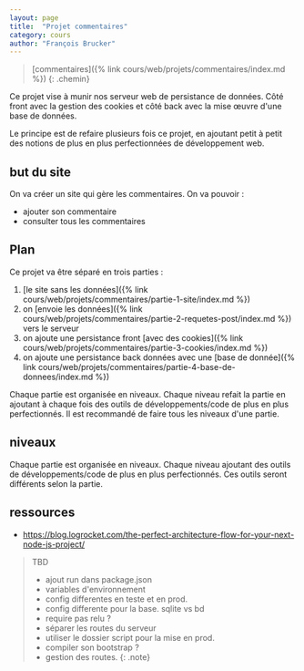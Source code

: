 ```yaml
---
layout: page
title:  "Projet commentaires"
category: cours
author: "François Brucker"
---
```


> [commentaires]({% link cours/web/projets/commentaires/index.md %})
{: .chemin}

Ce projet vise à munir nos serveur web de persistance de données. Côté front avec la gestion des cookies et côté back avec la mise œuvre d'une base de données.

Le principe est de refaire plusieurs fois ce projet, en ajoutant petit à petit des notions de plus en plus perfectionnées de développement web.

## but du site

On va créer un site qui gère les commentaires. On va pouvoir :

* ajouter son commentaire
* consulter tous les commentaires

## Plan

Ce projet va être séparé en trois parties :

1. [le site sans les données]({% link cours/web/projets/commentaires/partie-1-site/index.md %})
2. on [envoie les données]({% link cours/web/projets/commentaires/partie-2-requetes-post/index.md %}) vers le serveur
3. on ajoute une persistance front [avec des cookies]({% link cours/web/projets/commentaires/partie-3-cookies/index.md %})
4. on ajoute une persistance back données avec une [base de donnée]({% link cours/web/projets/commentaires/partie-4-base-de-donnees/index.md %})

Chaque partie est organisée en niveaux. Chaque niveau refait la partie en ajoutant à chaque fois des outils de développements/code de plus en plus perfectionnés. Il est recommandé de faire tous les niveaux d'une partie.

## niveaux

Chaque partie est organisée en niveaux. Chaque niveau ajoutant des outils de développements/code de plus en plus perfectionnés. Ces outils seront différents selon la partie.

## ressources

* <https://blog.logrocket.com/the-perfect-architecture-flow-for-your-next-node-js-project/>

> TBD
> * ajout run dans package.json
> * variables d'environnement
> * config differentes en teste et en prod.
> * config differente pour la base. sqlite vs bd
> * require pas relu ?
> * séparer les routes du serveur
> * utiliser le dossier script pour la mise en prod.
> * compiler son bootstrap ?
> * gestion des routes.
{: .note}